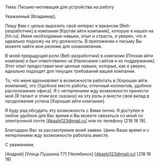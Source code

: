 Тема: Письмо-мотивация для устройства на работу

Уважаемый [Владимир],

Пишу Вам с целью выразить свой интерес к вакансии [Веб-разработчик] в компании [Крутая айти компания], которую я нашел на [hh.ru]. Имея необходимые навыки, опыт и страсть, я уверен, что я идеально подхожу на эту должность. В приложении к письму Вы можете найти мое резюме для ознакомления.

В моей предыдущей роли [Веб-разработчик] в компании [Плохая айти компани] я был ответственен за [Написание сайтов и их поддержание]. Этот опыт предоставил мне ценные навыки, которые, как я уверен, идеально подходят для текущих требований вашей компании.

То, что меня вдохновляет в возможности работать в [Хорошая айти компания], это [Удобное место работы, отличный коллектив, удобное расположение офиса]. Я с нетерпением жду возможности принести мой [Я талант и этим все сказано] на эту роль и внести свой вклад в продолжение успеха [Хорошая айти компания].

Я буду рад обсудить эту возможность с Вами лично. Я доступен в любое удобное для Вас время и Вы можете связаться со мной по электронной почте [Akashi123@mail.ru] или по телефону [218 18 18].

Благодарю Вас за рассмотрение моей заявки. Ценю Ваше время и с нетерпением жду возможности работать вместе.

С уважением,

[Андрей]
[Улица Пушкина 77]
[Челябинск]
[Akashi123@mail.ru]
[218 18 18]

